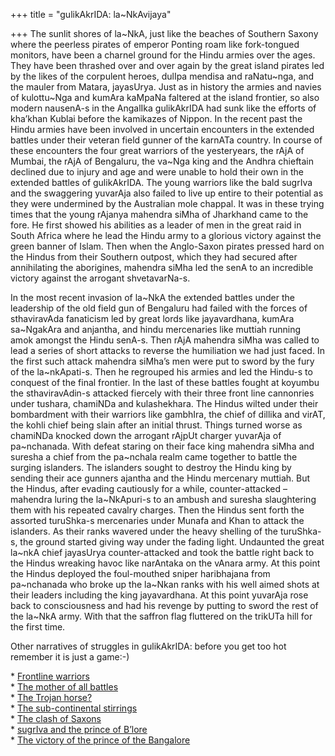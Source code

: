+++
title = "gulikAkrIDA: la~NkAvijaya"

+++
The sunlit shores of la\~NkA, just like the beaches of Southern Saxony
where the peerless pirates of emperor Ponting roam like fork-tongued
monitors, have been a charnel ground for the Hindu armies over the ages.
They have been thrashed over and over again by the great island pirates
led by the likes of the corpulent heroes, dulIpa mendisa and
raNatu\~nga, and the mauler from Matara, jayasUrya. Just as in history
the armies and navies of kulottu\~Nga and kumAra kaMpaNa faltered at the
island frontier, so also modern nausenA-s in the AngalIka gulikAkrIDA
had sunk like the efforts of kha’khan Kublai before the kamikazes of
Nippon. In the recent past the Hindu armies have been involved in
uncertain encounters in the extended battles under their veteran field
gunner of the karnATa country. In course of these encounters the four
great warriors of the yesteryears, the rAjA of Mumbai, the rAjA of
Bengaluru, the va\~Nga king and the Andhra chieftain declined due to
injury and age and were unable to hold their own in the extended battles
of gulikAkrIDA. The young warriors like the bald sugrIva and the
swaggering yuvarAja also failed to live up entire to their potential as
they were undermined by the Australian mole chappal. It was in these
trying times that the young rAjanya mahendra siMha of Jharkhand came to
the fore. He first showed his abilities as a leader of men in the great
raid in South Africa where he lead the Hindu army to a glorious victory
against the green banner of Islam. Then when the Anglo-Saxon pirates
pressed hard on the Hindus from their Southern outpost, which they had
secured after annihilating the aborigines, mahendra siMha led the senA
to an incredible victory against the arrogant shvetavarNa-s.

In the most recent invasion of la\~NkA the extended battles under the
leadership of the old field gun of Bengaluru had failed with the forces
of sthaviravAda fanaticism led by great lords like jayavardhana, kumAra
sa\~NgakAra and anjantha, and hindu mercenaries like muttiah running
amok amongst the Hindu senA-s. Then rAjA mahendra siMha was called to
lead a series of short attacks to reverse the humiliation we had just
faced. In the first such attack mahendra siMha’s men were put to sword
by the fury of the la\~nkApati-s. Then he regrouped his armies and led
the Hindu-s to conquest of the final frontier. In the last of these
battles fought at koyumbu the sthaviravAdin-s attacked fiercely with
their three front line cannonries under tushara, chamiNDa and
kulashekhara. The Hindus wilted under their bombardment with their
warriors like gambhIra, the chief of dillika and virAT, the kohli chief
being slain after an initial thrust. Things turned worse as chamiNDa
knocked down the arrogant rAjpUt charger yuvarAja of pa\~nchanada. With
defeat staring on their face king mahendra siMha and suresha a chief
from the pa\~nchala realm came together to battle the surging islanders.
The islanders sought to destroy the Hindu king by sending their ace
gunners ajantha and the Hindu mercenary muttiah. But the Hindus, after
evading cautiously for a while, counter-attacked – mahendra luring the
la\~NkApuri-s to an ambush and suresha slaughtering them with his
repeated cavalry charges. Then the Hindus sent forth the assorted
turuShka-s mercenaries under Munafa and Khan to attack the islanders. As
their ranks wavered under the heavy shelling of the turuShka-s, the
ground started giving way under the fading light. Undaunted the great
la\~nkA chief jayasUrya counter-attacked and took the battle right back
to the Hindus wreaking havoc like narAntaka on the vAnara army. At this
point the Hindus deployed the foul-mouthed sniper haribhajana from
pa\~nchanada who broke up the la\~Nkan ranks with his well aimed shots
at their leaders including the king jayavardhana. At this point yuvarAja
rose back to consciousness and had his revenge by putting to sword the
rest of the la\~NkA army. With that the saffron flag fluttered on the
trikUTa hill for the first time.

Other narratives of struggles in gulikAkrIDA: before you get too hot
remember it is just a game:-)

\* [Frontline warriors](../2003/09/06/frontline-warriors/)  
\* [The mother of all
battles](../2003/12/16/the-mother-of-all-battles/)  
\* [The Trojan horse?](../2005/11/12/the-trojan-horse/)  
\* [The sub-continental
stirrings](../2005/12/18/the-sub-continental-stirrings/)  
\* [The clash of Saxons](../2005/08/28/the-clash-of-saxons/)  
\* [sugrIva and the prince of
B’lore](../2006/06/11/surgriva-and-the-prince-of-blore/)  
\* [The victory of the prince of the
Bangalore](../2006/07/10/the-victory-of-the-prince-of-the-bangalore/)
